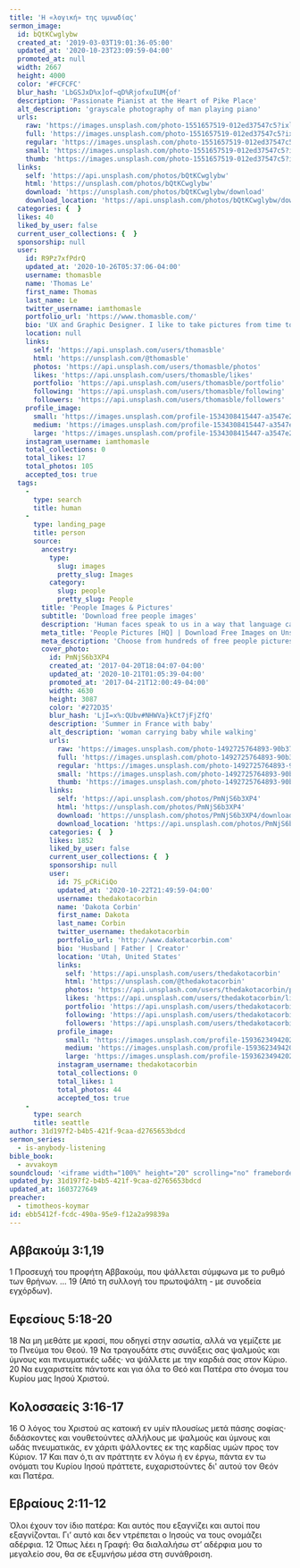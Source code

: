 ```yaml
---
title: 'Η «λογική» της υμνωδίας'
sermon_image:
  id: bQtKCwglybw
  created_at: '2019-03-03T19:01:36-05:00'
  updated_at: '2020-10-23T23:09:59-04:00'
  promoted_at: null
  width: 2667
  height: 4000
  color: '#FCFCFC'
  blur_hash: 'LbGSJxD%x]of~qD%RjofxuIUM{of'
  description: 'Passionate Pianist at the Heart of Pike Place'
  alt_description: 'grayscale photography of man playing piano'
  urls:
    raw: 'https://images.unsplash.com/photo-1551657519-012ed37547c5?ixlib=rb-1.2.1&ixid=eyJhcHBfaWQiOjE2Mzc0OX0'
    full: 'https://images.unsplash.com/photo-1551657519-012ed37547c5?ixlib=rb-1.2.1&q=85&fm=jpg&crop=entropy&cs=srgb&ixid=eyJhcHBfaWQiOjE2Mzc0OX0'
    regular: 'https://images.unsplash.com/photo-1551657519-012ed37547c5?ixlib=rb-1.2.1&q=80&fm=jpg&crop=entropy&cs=tinysrgb&w=1080&fit=max&ixid=eyJhcHBfaWQiOjE2Mzc0OX0'
    small: 'https://images.unsplash.com/photo-1551657519-012ed37547c5?ixlib=rb-1.2.1&q=80&fm=jpg&crop=entropy&cs=tinysrgb&w=400&fit=max&ixid=eyJhcHBfaWQiOjE2Mzc0OX0'
    thumb: 'https://images.unsplash.com/photo-1551657519-012ed37547c5?ixlib=rb-1.2.1&q=80&fm=jpg&crop=entropy&cs=tinysrgb&w=200&fit=max&ixid=eyJhcHBfaWQiOjE2Mzc0OX0'
  links:
    self: 'https://api.unsplash.com/photos/bQtKCwglybw'
    html: 'https://unsplash.com/photos/bQtKCwglybw'
    download: 'https://unsplash.com/photos/bQtKCwglybw/download'
    download_location: 'https://api.unsplash.com/photos/bQtKCwglybw/download'
  categories: {  }
  likes: 40
  liked_by_user: false
  current_user_collections: {  }
  sponsorship: null
  user:
    id: R9Pz7xfPdrQ
    updated_at: '2020-10-26T05:37:06-04:00'
    username: thomasble
    name: 'Thomas Le'
    first_name: Thomas
    last_name: Le
    twitter_username: iamthomasle
    portfolio_url: 'https://www.thomasble.com/'
    bio: 'UX and Graphic Designer. I like to take pictures from time to time. IG: @iamthomasle'
    location: null
    links:
      self: 'https://api.unsplash.com/users/thomasble'
      html: 'https://unsplash.com/@thomasble'
      photos: 'https://api.unsplash.com/users/thomasble/photos'
      likes: 'https://api.unsplash.com/users/thomasble/likes'
      portfolio: 'https://api.unsplash.com/users/thomasble/portfolio'
      following: 'https://api.unsplash.com/users/thomasble/following'
      followers: 'https://api.unsplash.com/users/thomasble/followers'
    profile_image:
      small: 'https://images.unsplash.com/profile-1534308415447-a3547e29b41a?ixlib=rb-1.2.1&q=80&fm=jpg&crop=faces&cs=tinysrgb&fit=crop&h=32&w=32'
      medium: 'https://images.unsplash.com/profile-1534308415447-a3547e29b41a?ixlib=rb-1.2.1&q=80&fm=jpg&crop=faces&cs=tinysrgb&fit=crop&h=64&w=64'
      large: 'https://images.unsplash.com/profile-1534308415447-a3547e29b41a?ixlib=rb-1.2.1&q=80&fm=jpg&crop=faces&cs=tinysrgb&fit=crop&h=128&w=128'
    instagram_username: iamthomasle
    total_collections: 0
    total_likes: 17
    total_photos: 105
    accepted_tos: true
  tags:
    -
      type: search
      title: human
    -
      type: landing_page
      title: person
      source:
        ancestry:
          type:
            slug: images
            pretty_slug: Images
          category:
            slug: people
            pretty_slug: People
        title: 'People Images & Pictures'
        subtitle: 'Download free people images'
        description: 'Human faces speak to us in a way that language cannot. Everyone recognize a smile, a frown, tears. Unsplash has the finest selection of people images on the web: high-def and curated for quality. Family, friends, men, women, Unsplash has photos for all.'
        meta_title: 'People Pictures [HQ] | Download Free Images on Unsplash'
        meta_description: 'Choose from hundreds of free people pictures. Download HD people photos for free on Unsplash.'
        cover_photo:
          id: PmNjS6b3XP4
          created_at: '2017-04-20T18:04:07-04:00'
          updated_at: '2020-10-21T01:05:39-04:00'
          promoted_at: '2017-04-21T12:00:49-04:00'
          width: 4630
          height: 3087
          color: '#272D35'
          blur_hash: 'LjI=x%:QUbv#NHWVa}kCt7jFjZfQ'
          description: 'Summer in France with baby'
          alt_description: 'woman carrying baby while walking'
          urls:
            raw: 'https://images.unsplash.com/photo-1492725764893-90b379c2b6e7?ixlib=rb-1.2.1'
            full: 'https://images.unsplash.com/photo-1492725764893-90b379c2b6e7?ixlib=rb-1.2.1&q=85&fm=jpg&crop=entropy&cs=srgb'
            regular: 'https://images.unsplash.com/photo-1492725764893-90b379c2b6e7?ixlib=rb-1.2.1&q=80&fm=jpg&crop=entropy&cs=tinysrgb&w=1080&fit=max'
            small: 'https://images.unsplash.com/photo-1492725764893-90b379c2b6e7?ixlib=rb-1.2.1&q=80&fm=jpg&crop=entropy&cs=tinysrgb&w=400&fit=max'
            thumb: 'https://images.unsplash.com/photo-1492725764893-90b379c2b6e7?ixlib=rb-1.2.1&q=80&fm=jpg&crop=entropy&cs=tinysrgb&w=200&fit=max'
          links:
            self: 'https://api.unsplash.com/photos/PmNjS6b3XP4'
            html: 'https://unsplash.com/photos/PmNjS6b3XP4'
            download: 'https://unsplash.com/photos/PmNjS6b3XP4/download'
            download_location: 'https://api.unsplash.com/photos/PmNjS6b3XP4/download'
          categories: {  }
          likes: 1852
          liked_by_user: false
          current_user_collections: {  }
          sponsorship: null
          user:
            id: 7S_pCRiCiQo
            updated_at: '2020-10-22T21:49:59-04:00'
            username: thedakotacorbin
            name: 'Dakota Corbin'
            first_name: Dakota
            last_name: Corbin
            twitter_username: thedakotacorbin
            portfolio_url: 'http://www.dakotacorbin.com'
            bio: 'Husband | Father | Creator'
            location: 'Utah, United States'
            links:
              self: 'https://api.unsplash.com/users/thedakotacorbin'
              html: 'https://unsplash.com/@thedakotacorbin'
              photos: 'https://api.unsplash.com/users/thedakotacorbin/photos'
              likes: 'https://api.unsplash.com/users/thedakotacorbin/likes'
              portfolio: 'https://api.unsplash.com/users/thedakotacorbin/portfolio'
              following: 'https://api.unsplash.com/users/thedakotacorbin/following'
              followers: 'https://api.unsplash.com/users/thedakotacorbin/followers'
            profile_image:
              small: 'https://images.unsplash.com/profile-1593623494202-55ffc4dc725cimage?ixlib=rb-1.2.1&q=80&fm=jpg&crop=faces&cs=tinysrgb&fit=crop&h=32&w=32'
              medium: 'https://images.unsplash.com/profile-1593623494202-55ffc4dc725cimage?ixlib=rb-1.2.1&q=80&fm=jpg&crop=faces&cs=tinysrgb&fit=crop&h=64&w=64'
              large: 'https://images.unsplash.com/profile-1593623494202-55ffc4dc725cimage?ixlib=rb-1.2.1&q=80&fm=jpg&crop=faces&cs=tinysrgb&fit=crop&h=128&w=128'
            instagram_username: thedakotacorbin
            total_collections: 0
            total_likes: 1
            total_photos: 44
            accepted_tos: true
    -
      type: search
      title: seattle
author: 31d197f2-b4b5-421f-9caa-d2765653bdcd
sermon_series:
  - is-anybody-listening
bible_book:
  - avvakoym
soundcloud: '<iframe width="100%" height="20" scrolling="no" frameborder="no" allow="autoplay" src="https://w.soundcloud.com/player/?url=https%3A//api.soundcloud.com/tracks/727363753%3Fsecret_token%3Ds-0DQXs&color=%23ff5500&inverse=false&auto_play=false&show_user=true"></iframe>'
updated_by: 31d197f2-b4b5-421f-9caa-d2765653bdcd
updated_at: 1603727649
preacher:
  - timotheos-koymar
id: ebb5412f-fcdc-490a-95e9-f12a2a99839a
---
```

## Αββακούμ 3:1,19
1 Προσευχή του προφήτη Αββακούμ, που ψάλλεται σύμφωνα με το ρυθμό των θρήνων.
…
19 (Από τη συλλογή του πρωτοψάλτη - με συνοδεία εγχόρδων).

## Εφεσίους 5:18-20
18 Να μη μεθάτε με κρασί, που οδηγεί στην ασωτία, αλλά να γεμίζετε με το Πνεύμα του Θεού. 19 Να τραγουδάτε στις συνάξεις σας ψαλμούς και ύμνους και πνευματικές ωδές· να ψάλλετε με την καρδιά σας στον Κύριο. 20 Να ευχαριστείτε πάντοτε και για όλα το Θεό και Πατέρα στο όνομα του Κυρίου μας Ιησού Χριστού.

## Κολοσσαείς 3:16-17
16 Ο λόγος του Χριστού ας κατοική εν υμίν πλουσίως μετά πάσης σοφίας· διδάσκοντες και νουθετούντες αλλήλους με ψαλμούς και ύμνους και ωδάς πνευματικάς, εν χάριτι ψάλλοντες εκ της καρδίας υμών προς τον Κύριον. 17 Και παν ό,τι αν πράττητε εν λόγω ή εν έργω, πάντα εν τω ονόματι του Κυρίου Ιησού πράττετε, ευχαριστούντες δι' αυτού τον Θεόν και Πατέρα.

## Εβραίους 2:11-12
Όλοι έχουν τον ίδιο πατέρα: Και αυτός που εξαγνίζει και αυτοί που εξαγνίζονται. Γι’ αυτό και δεν ντρέπεται ο Ιησούς να τους ονομάζει αδέρφια. 12 Όπως λέει η Γραφή: Θα διαλαλήσω στ’ αδέρφια μου το μεγαλείο σου, θα σε εξυμνήσω μέσα στη συνάθροιση.